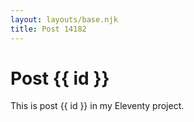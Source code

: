 ```yaml
---
layout: layouts/base.njk
title: Post 14182
---
```


# Post {{ id }}

This is post {{ id }} in my Eleventy project.
